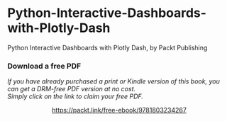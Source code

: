 # Python-Interactive-Dashboards-with-Plotly-Dash
Python Interactive Dashboards with Plotly Dash, by Packt Publishing
### Download a free PDF

 <i>If you have already purchased a print or Kindle version of this book, you can get a DRM-free PDF version at no cost.<br>Simply click on the link to claim your free PDF.</i>
<p align="center"> <a href="https://packt.link/free-ebook/9781803234267">https://packt.link/free-ebook/9781803234267 </a> </p>